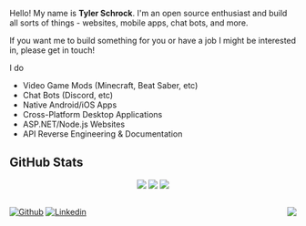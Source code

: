 Hello! My name is **Tyler Schrock**. I'm an open source enthusiast and build all sorts of things - websites, mobile apps, chat bots, and more.

If you want me to build something for you or have a job I might be interested in, please get in touch!

I do
- Video Game Mods (Minecraft, Beat Saber, etc)
- Chat Bots (Discord, etc)
- Native Android/iOS Apps
- Cross-Platform Desktop Applications
- ASP.NET/Node.js Websites
- API Reverse Engineering & Documentation

## GitHub Stats

<p align="center">
    <img src="https://github-readme-stats.vercel.app/api?username=tschrock&count_private=true&show_icons=true&include_all_commits=true&line_height=25&icon_color=30a14f" />
    <img src="https://github-readme-streak-stats.herokuapp.com/?user=Tschrock" />
    <img src="https://github-readme-stats.vercel.app/api/top-langs/?username=tschrock&hide=java,c&layout=compact&langs_count=8&card_width=445" />
</p>

<h2></h2>

[![Github](https://img.shields.io/badge/-Github-000?style=for-the-badge&logo=Github&logoColor=white)](https://github.com/tschrock)
[![Linkedin](https://img.shields.io/badge/-LinkedIn-blue?style=for-the-badge&logo=Linkedin&logoColor=white)](https://www.linkedin.com/in/tschrock123/)
<a href="https://ko-fi.com/tschrock"><img align="right" src="https://img.shields.io/badge/-Buy%20me%20a%20coffee-F16061?style=for-the-badge&logo=Ko-fi&logoColor=white" /></a>
